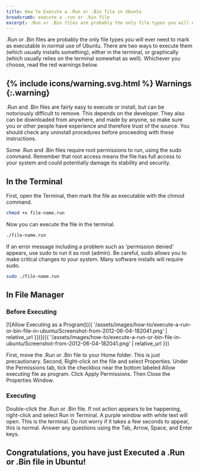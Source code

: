 ```yaml
---
title: How to Execute a .Run or .Bin file in Ubuntu
breadcrumb: execute a .run or .bin file
excerpt: .Run or .Bin files are probably the only file types you will ever need to mark as executable in normal use of Ubuntu. There are two ways to execute them,  either in the terminal or graphically .
---
```


.Run or .Bin files are probably the only file types you will ever need to mark as executable in normal use of Ubuntu. There are two ways to execute them (which usually installs something), either in the terminal, or graphically (which usually relies on the terminal somewhat as well). Whichever you choose, read the red warnings below.

## {% include icons/warning.svg.html %} Warnings {:.warning}

.Run and .Bin files are fairly easy to execute or install, but can be notoriously difficult to remove. This depends on the developer. They also can be downloaded from anywhere, and made by anyone, so make sure you or other people have experience and therefore trust of the source. You should check any uninstall procedures before proceeding with these instructions.

Some .Run and .Bin files require root permissions to run, using the <span class="box">sudo</span> command. Remember that root access means the file has full access to your system and could potentially damage its stability and security.

## In the Terminal

First, open the Terminal, then mark the file as executable with the <span class="box">chmod</span> command.

```bash
chmod +x file-name.run
```

Now you can execute the file in the terminal.

```bash
./file-name.run
```

If an error message including a problem such as 'permission denied' appears, use <span class="box">sudo</span> to run it as root (admin). Be careful, <span class="box">sudo</span> allows you to make critical changes to your system. Many software installs will require <span class="box">sudo</span>.

```bash
sudo ./file-name.run
```

## In File Manager

### Before Executing

[![Allow Executing as a Program]({{ '/assets/images/how-to/execute-a-run-or-bin-file-in-ubuntu/Screenshot-from-2012-06-04-182041.png' | relative_url }})]({{ '/assets/images/how-to/execute-a-run-or-bin-file-in-ubuntu/Screenshot-from-2012-06-04-182041.png' | relative_url }})

First, move the .Run or .Bin file to your Home folder. This is just precautionary. Second, Right-click on the file and select <span class="box">Properties</span>. Under the <span class="box">Permissions</span> tab, tick the checkbox near the bottom labeled <span class="box">Allow executing file as program</span>. Click <span class="box">Apply Permissions</span>. Then Close the Properties Window.

### Executing

Double-click the .Run or .Bin file. If not action appears to be happening, right-click and select <span class="box">Run in Terminal</span>. A purple window with white text will open. This is the terminal. Do not worry if it takes a few seconds to appear, this is normal. Answer any questions using the <span class="box">Tab</span>, <span class="box">Arrow</span>, <span class="box">Space</span>, and <span class="box">Enter</span> keys.

## Congratulations, you have just Executed a .Run or .Bin file in Ubuntu!
